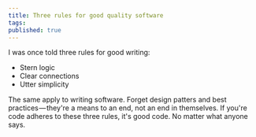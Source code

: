 ```yaml
---
title: Three rules for good quality software
tags:
published: true
---
```


I was once told three rules for good writing:

* Stern logic
* Clear connections
* Utter simplicity

The same apply to writing software. Forget design patters and best practices — they're a means to an end, not an end in themselves. If you're code adheres to these three rules, it's good code. No matter what anyone says.